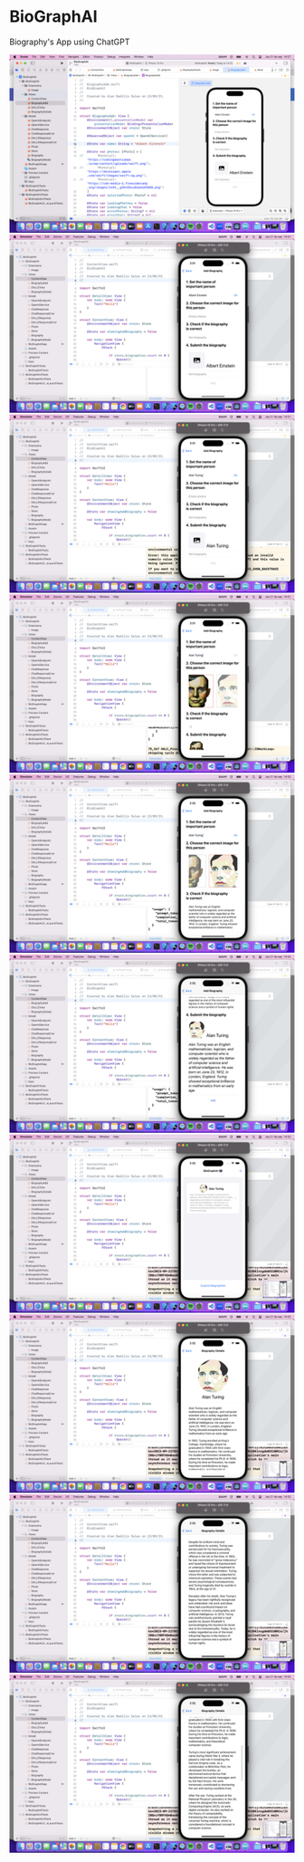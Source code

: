 # BioGraphAI

Biography's App using ChatGPT

![demo1](<./BioGraphAI/Preview Content/Preview Assets.xcassets/demo1.imageset/Captura de pantalla 2023-09-21 a la(s) 14.27.40.png>)
![demo2](<./BioGraphAI/Preview Content/Preview Assets.xcassets/demo2.imageset/Captura de pantalla 2023-09-21 a la(s) 14.31.20.png>)
![demo3](<./BioGraphAI/Preview Content/Preview Assets.xcassets/demo3.imageset/Captura de pantalla 2023-09-21 a la(s) 14.31.40.png>)
![demo4](<./BioGraphAI/Preview Content/Preview Assets.xcassets/demo4.imageset/Captura de pantalla 2023-09-21 a la(s) 14.31.55.png>)
![demo5](<./BioGraphAI/Preview Content/Preview Assets.xcassets/demo5.imageset/Captura de pantalla 2023-09-21 a la(s) 14.32.05.png>)
![demo6](<./BioGraphAI/Preview Content/Preview Assets.xcassets/demo6.imageset/Captura de pantalla 2023-09-21 a la(s) 14.32.12.png>)
![demo7](<./BioGraphAI/Preview Content/Preview Assets.xcassets/demo7.imageset/Captura de pantalla 2023-09-21 a la(s) 14.32.18.png>)
![demo8](<./BioGraphAI/Preview Content/Preview Assets.xcassets/demo8.imageset/Captura de pantalla 2023-09-21 a la(s) 14.32.23.png>)
![demo9](<./BioGraphAI/Preview Content/Preview Assets.xcassets/demo9.imageset/Captura de pantalla 2023-09-21 a la(s) 14.32.27.png>)
![demo10](<./BioGraphAI/Preview Content/Preview Assets.xcassets/demo10.imageset/Captura de pantalla 2023-09-21 a la(s) 14.32.31.png>)
